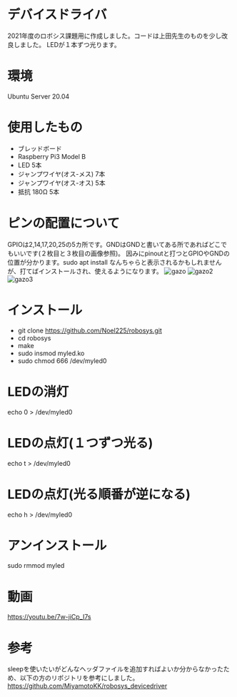 # デバイスドライバ
2021年度のロボシス課題用に作成しました。コードは上田先生のものを少し改良しました。
LEDが１本ずつ光ります。
# 環境
Ubuntu Server 20.04
# 使用したもの
- ブレッドボード
- Raspberry Pi3 Model B
- LED 5本
- ジャンプワイヤ(オス-メス) 7本
- ジャンプワイヤ(オス-オス) 5本
- 抵抗 180Ω 5本
# ピンの配置について
GPIOは2,14,17,20,25の5カ所です。GNDはGNDと書いてある所であればどこでもいいです(２枚目と３枚目の画像参照)。
因みにpinoutと打つとGPIOやGNDの位置が分かります。sudo apt install なんちゃらと表示されるかもしれませんが、打てばインストールされ、使えるようになります。
![gazo](https://user-images.githubusercontent.com/92023120/148549805-f329cfae-7e3b-4912-a2ec-6390b1c87caf.jpeg)
![gazo2](https://user-images.githubusercontent.com/92023120/148550883-4543dee5-f4ca-43c7-addb-c00687eeb756.png)
![gazo3](https://user-images.githubusercontent.com/92023120/148550502-96d559d2-27ef-40c4-814e-8fe3a09c8758.png)
# インストール
- git clone https://github.com/Noel225/robosys.git
- cd robosys
- make
- sudo insmod myled.ko
- sudo chmod 666 /dev/myled0
# LEDの消灯
echo 0 > /dev/myled0
# LEDの点灯(１つずつ光る)
echo t > /dev/myled0
# LEDの点灯(光る順番が逆になる)
echo h > /dev/myled0
# アンインストール
sudo rmmod myled

# 動画
https://youtu.be/7w-jiCp_I7s

# 参考
sleepを使いたいがどんなヘッダファイルを追加すればよいか分からなかったため、以下の方のリポジトリを参考にしました。
https://github.com/MiyamotoKK/robosys_devicedriver
